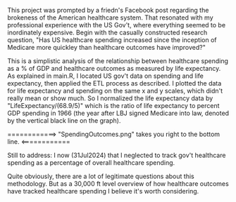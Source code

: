 This project was prompted by a friedn's Facebook post regarding the brokeness of the American
healthcare system.  That resonated with my professional experience with the US Gov't, where 
everything seemed to be inordinately expensive.  Begin with the casually constructed research
question, "Has US healthcare spending increased since the inception of Medicare more quickley
than healthcare outcomes have improved?"

This is a simplistic analysis of the relationship between healthcare spending as a % of GDP
and healthcare outcomes as measured by life expectancy.  As explained in main.R, I located US gov't
data on spending and life expectancy, then applied the ETL process as described.  I plotted the data
for life expectancy and spending on the same x and y scales, which didn't really mean or show much.
So I normalized the life expectancy data by "LifeExpectancy/(68.9/5)" which is the ratio of life
expectancy to percent GDP spending in 1966 (the year after LBJ signed Medicare into law, denoted by
the vertical black line on the graph).

============>  "SpendingOutcomes.png" takes you right to the bottom line.  <============

Still to address: I now (31Jul2024) that I neglected to track gov't healthcare spending as a percentage
of overall healthcare spending.

Quite obviously, there are a lot of legitimate questions about this methodology.  But as a 30,000 ft
level overview of how healthcare outcomes have tracked healthcare spending I believe it's worth 
considering.
